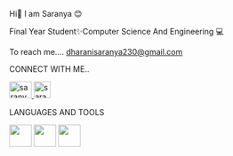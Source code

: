 Hi👋 I am Saranya 😊

Final Year Student✨Computer Science And Engineering 💻

To reach me....
dharanisaranya230@gmail.com

CONNECT WITH ME..

<a href="https://www.linkedin.com/in/saranyaperiyasamy31" target="blank"> <img align="centre" src="https://github.com/user-attachments/assets/1ad4b6c2-de6d-4c91-b917-724984d31049" alt="saranya" height="30" width="40"/> </a> 
<a href="@dharanisaranya21" target="blank"> <img align="centre" src="https://github.com/user-attachments/assets/1bb68687-a3a2-48ec-ba17-0c571111233a" alt="saranya" height="30" width="30"/> </a>



LANGUAGES AND TOOLS 

<img src="https://github.com/user-attachments/assets/d1d86b78-e77a-4069-9c2b-656739a3fe5e" height="40" width="40">    <img src="https://github.com/user-attachments/assets/2ca6bbdb-ba06-4034-a362-1cc6b7720baa" height="40" width="40">  <img src="https://github.com/user-attachments/assets/cfaa841a-04fd-494f-a1bc-811f5973b5e5" height="40" width="40">






